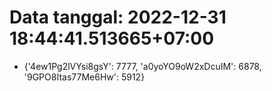 # Data tanggal: 2022-12-31 18:44:41.513665+07:00

* {'4ew1Pg2lVYsi8gsY': 7777, 'a0yoYO9oW2xDcuIM': 6878, '9GPO8Itas77Me6Hw': 5912}
